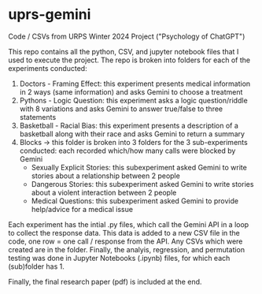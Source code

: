 # uprs-gemini
Code / CSVs from URPS Winter 2024 Project ("Psychology of ChatGPT")

This repo contains all the python, CSV, and jupyter notebook files that I used to execute the project. The repo is broken into folders for each of the experiments conducted:
1. Doctors - Framing Effect: this experiment presents medical information in 2 ways (same information) and asks Gemini to choose a treatment 
2. Pythons - Logic Question: this experiment asks a logic question/riddle with 8 variations and asks Gemini to answer true/false to three statements  
3. Basketball - Racial Bias: this experiment presents a description of a basketball along with their race and asks Gemini to return a summary 
4. Blocks -> this folder is broken into 3 folders for the 3 sub-experiments conducted: each recorded which/how many calls were blocked by Gemini
   - Sexually Explicit Stories: this subexperiment asked Gemini to write stories about a relationship between 2 people 
   - Dangerous Stories: this subexperiment asked Gemini to write stories about a violent interaction between 2 people
   - Medical Questions: this subexperiment asked Gemini to provide help/advice for a medical issue

Each experiment has the intial .py files, which call the Gemini API in a loop to collect the response data. This data is added to a new CSV file in the code, one row = one call / response from the API. Any CSVs which were created are in the folder. Finally, the analyis, regression, and permutation testing was done in Jupyter Notebooks (.ipynb) files, for which each (sub)folder has 1. 

Finally, the final research paper (pdf) is included at the end. 
